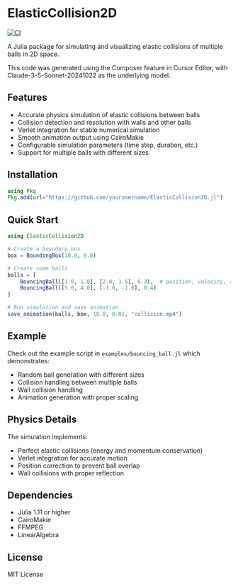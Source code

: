 # ElasticCollision2D

[![CI](https://github.com/terasakisatoshi/ElasticCollision2D.jl/actions/workflows/CI.yml/badge.svg)](https://github.com/terasakisatoshi/ElasticCollision2D.jl/actions/workflows/CI.yml)

A Julia package for simulating and visualizing elastic collisions of multiple balls in 2D space.

This code was generated using the Composer feature in Cursor Editor, with Claude-3-5-Sonnet-20241022 as the underlying model.

## Features

- Accurate physics simulation of elastic collisions between balls
- Collision detection and resolution with walls and other balls
- Verlet integration for stable numerical simulation
- Smooth animation output using CairoMakie
- Configurable simulation parameters (time step, duration, etc.)
- Support for multiple balls with different sizes

## Installation

```julia
using Pkg
Pkg.add(url="https://github.com/yourusername/ElasticCollision2D.jl")
```

## Quick Start

```julia
using ElasticCollision2D

# Create a boundary box
box = BoundingBox(10.0, 8.0)

# Create some balls
balls = [
    BouncingBall([1.0, 1.0], [2.0, 1.5], 0.3),  # position, velocity, radius
    BouncingBall([5.0, 4.0], [-1.0, -1.0], 0.4)
]

# Run simulation and save animation
save_animation(balls, box, 10.0, 0.01, "collision.mp4")
```

## Example

Check out the example script in `examples/bouncing_ball.jl` which demonstrates:
- Random ball generation with different sizes
- Collision handling between multiple balls
- Wall collision handling
- Animation generation with proper scaling

## Physics Details

The simulation implements:
- Perfect elastic collisions (energy and momentum conservation)
- Verlet integration for accurate motion
- Position correction to prevent ball overlap
- Wall collisions with proper reflection

## Dependencies

- Julia 1.11 or higher
- CairoMakie
- FFMPEG
- LinearAlgebra

## License

MIT License
